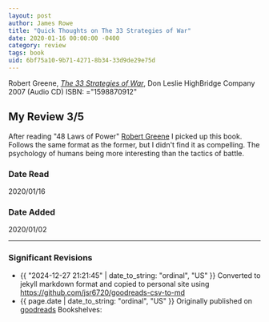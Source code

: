 ```yaml
---
layout: post
author: James Rowe
title: "Quick Thoughts on The 33 Strategies of War"
date: 2020-01-16 00:00:00 -0400
category: review
tags: book 
uid: 6bf75a10-9b71-4271-8b34-33d9de29e75d
---
```


Robert Greene, *[The 33 Strategies of War](https://www.goodreads.com/book/show/20997)*, Don Leslie HighBridge Company 2007 (Audio CD) ISBN: ="1598870912"

## My Review 3/5

After reading "48 Laws of Power" [Robert Greene](https://www.goodreads.com/author/show/865) I picked up this book. Follows the same format as the former, but I didn't find it as compelling. The psychology of humans being more interesting than the tactics of battle.

### Date Read
2020/01/16

### Date Added
2020/01/02

---

### Significant Revisions

- {{ "2024-12-27 21:21:45" | date_to_string: "ordinal", "US" }} Converted to jekyll markdown format and copied to personal site using <https://github.com/jsr6720/goodreads-csv-to-md>
- {{ page.date | date_to_string: "ordinal", "US" }} Originally published on [goodreads](https://www.goodreads.com) Bookshelves: 